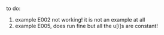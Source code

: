 to do:
1. example E002 not working! it is not an example at all
2. example E005, does run fine but all the u[i]s are constant!
